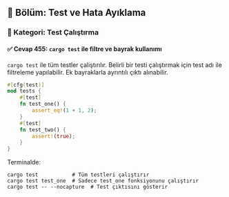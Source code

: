 ## 📘 Bölüm: Test ve Hata Ayıklama  
### 🔹 Kategori: Test Çalıştırma  
#### ✅ Cevap 455: `cargo test` ile filtre ve bayrak kullanımı

`cargo test` ile tüm testler çalıştırılır. Belirli bir testi çalıştırmak için test adı ile filtreleme yapılabilir. Ek bayraklarla ayrıntılı çıktı alınabilir.

```rust
#[cfg(test)]
mod tests {
    #[test]
    fn test_one() {
        assert_eq!(1 + 1, 2);
    }
    #[test]
    fn test_two() {
        assert!(true);
    }
}
```

Terminalde:

```
cargo test           # Tüm testleri çalıştırır
cargo test test_one  # Sadece test_one fonksiyonunu çalıştırır
cargo test -- --nocapture  # Test çıktısını gösterir
```
